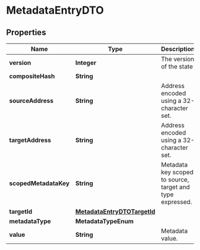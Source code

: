 

# MetadataEntryDTO


## Properties

| Name | Type | Description | Notes |
|------------ | ------------- | ------------- | -------------|
|**version** | **Integer** | The version of the state |  |
|**compositeHash** | **String** |  |  |
|**sourceAddress** | **String** | Address encoded using a 32-character set. |  |
|**targetAddress** | **String** | Address encoded using a 32-character set. |  |
|**scopedMetadataKey** | **String** | Metadata key scoped to source, target and type expressed. |  |
|**targetId** | [**MetadataEntryDTOTargetId**](MetadataEntryDTOTargetId.md) |  |  [optional] |
|**metadataType** | **MetadataTypeEnum** |  |  |
|**value** | **String** | Metadata value. |  |



